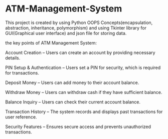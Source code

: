# ATM-Management-System
This project is created by using Python OOPS Concepts(encapsulation, abstraction, inheritance, polymorphism) and using Tkinter library for GUI(Graphical user interface) and json file for storing data.

the key points of ATM Management System:

Account Creation – Users can create an account by providing necessary details.

PIN Setup & Authentication – Users set a PIN for security, which is required for transactions.

Deposit Money – Users can add money to their account balance.

Withdraw Money – Users can withdraw cash if they have sufficient balance.

Balance Inquiry – Users can check their current account balance.

Transaction History – The system records and displays past transactions for user reference.

Security Features – Ensures secure access and prevents unauthorized transactions. 


